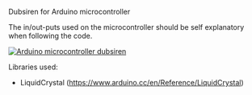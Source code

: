 Dubsiren for Arduino microcontroller

The in/out-puts used on the microcontroller should be self explanatory when following the code.

[![Arduino microcontroller dubsiren](https://img.youtube.com/vi/r1mwzrQBUFI/0.jpg)](https://www.youtube.com/watch?v=r1mwzrQBUFI "Arduino microcontroller dubsiren")

Libraries used:
- LiquidCrystal (https://www.arduino.cc/en/Reference/LiquidCrystal)

